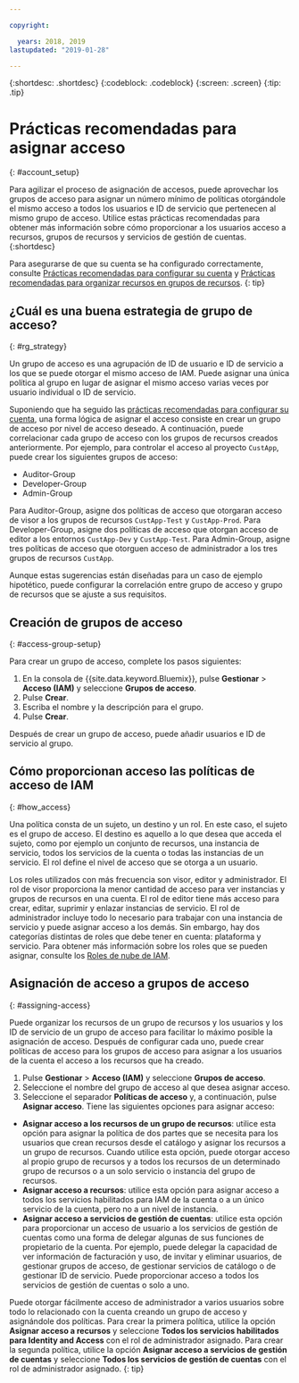 ```yaml
---

copyright:

  years: 2018, 2019
lastupdated: "2019-01-28"

---
```


{:shortdesc: .shortdesc}
{:codeblock: .codeblock}
{:screen: .screen}
{:tip: .tip}

# Prácticas recomendadas para asignar acceso
{: #account_setup}

Para agilizar el proceso de asignación de accesos, puede aprovechar los grupos de acceso para asignar un número mínimo de políticas otorgándole el mismo acceso a todos los usuarios e ID de servicio que pertenecen al mismo grupo de acceso. Utilice estas prácticas recomendadas para obtener más información sobre cómo proporcionar a los usuarios acceso a recursos, grupos de recursos y servicios de gestión de cuentas.
{:shortdesc}

Para asegurarse de que su cuenta se ha configurado correctamente, consulte [Prácticas recomendadas para configurar su cuenta](/docs/account?topic=account-account_setup#account_setup) y [Prácticas recomendadas para organizar recursos en grupos de recursos](/docs/resources?topic=resources-bp_resourcegroups#bp_resourcegroups).
{: tip}

## ¿Cuál es una buena estrategia de grupo de acceso?
{: #rg_strategy}

Un grupo de acceso es una agrupación de ID de usuario e ID de servicio a los que se puede otorgar el mismo acceso de IAM. Puede asignar una única política al grupo en lugar de asignar el mismo acceso varias veces por usuario individual o ID de servicio.

Suponiendo que ha seguido las [prácticas recomendadas para configurar su cuenta](/docs/account?topic=account-account_setup#account_setup), una
forma lógica de asignar el acceso consiste en crear un grupo de acceso por nivel de acceso deseado. A continuación, puede correlacionar cada grupo de acceso con los grupos de recursos creados anteriormente. Por ejemplo, para controlar el acceso al proyecto `CustApp`, puede crear los siguientes grupos de acceso:

* Auditor-Group
* Developer-Group
* Admin-Group

Para Auditor-Group, asigne dos políticas de acceso que otorgaran acceso de visor a los grupos de recursos `CustApp-Test` y `CustApp-Prod`. Para Developer-Group, asigne dos políticas de acceso que otorgan acceso de editor a los entornos `CustApp-Dev` y `CustApp-Test`. Para Admin-Group, asigne tres políticas de acceso que otorguen acceso de administrador a los tres grupos de recursos `CustApp`.

Aunque estas sugerencias están diseñadas para un caso de ejemplo hipotético, puede configurar la correlación entre grupo de acceso y grupo de recursos que se ajuste a sus requisitos.

## Creación de grupos de acceso
{: #access-group-setup}

Para crear un grupo de acceso, complete los pasos siguientes: 

1. En la consola de {{site.data.keyword.Bluemix}}, pulse **Gestionar** &gt; **Acceso (IAM)** y seleccione **Grupos de acceso**.
2. Pulse **Crear**.
3. Escriba el nombre y la descripción para el grupo.
4. Pulse **Crear**.

Después de crear un grupo de acceso, puede añadir usuarios e ID de servicio al grupo.

## Cómo proporcionan acceso las políticas de acceso de IAM
{: #how_access}

Una política consta de un sujeto, un destino y un rol. En este caso, el sujeto es el grupo de acceso. El destino es aquello a lo que desea que acceda el sujeto, como por ejemplo un conjunto de recursos, una instancia de servicio, todos los servicios de la cuenta o todas las instancias de un servicio. El rol define el nivel de acceso que se otorga a un usuario.

Los roles utilizados con más frecuencia son visor, editor y administrador. El rol de visor proporciona la menor cantidad de acceso para ver instancias y grupos de recursos en una cuenta. El rol de editor tiene más acceso para crear, editar, suprimir y enlazar instancias de servicio. El rol de administrador incluye todo lo necesario para trabajar con una instancia de servicio y puede asignar acceso a los demás. Sin embargo, hay dos categorías distintas de roles que debe tener en cuenta: plataforma y servicio. Para obtener más información sobre los roles que se pueden asignar, consulte los [Roles de nube de IAM](/docs/iam?topic=iam-iamusermanrol#iamusermanrol). 

## Asignación de acceso a grupos de acceso
{: #assigning-access}

Puede organizar los recursos de un grupo de recursos y los usuarios y los ID de servicio de un grupo de acceso para facilitar lo máximo posible la asignación de acceso. Después de configurar cada uno, puede crear políticas de acceso para los grupos de acceso para asignar a los usuarios de la cuenta el acceso a los recursos que ha creado.

1. Pulse **Gestionar** &gt; **Acceso (IAM)** y seleccione **Grupos de acceso**.
2. Seleccione el nombre del grupo de acceso al que desea asignar acceso.
3. Seleccione el separador **Políticas de acceso** y, a continuación, pulse **Asignar acceso**. Tiene las siguientes opciones para asignar acceso:

  * **Asignar acceso a los recursos de un grupo de recursos**: utilice esta opción para asignar la política de dos partes que se necesita para los usuarios que crean recursos desde el catálogo y asignar los recursos a un grupo de recursos. Cuando utilice esta opción, puede otorgar acceso al propio grupo de recursos y a todos los recursos de un determinado grupo de recursos o a un solo servicio o instancia del grupo de recursos.
  * **Asignar acceso a recursos**: utilice esta opción para asignar acceso a todos los servicios habilitados para IAM de la cuenta o a un único servicio de la cuenta, pero no a un nivel de instancia.
  * **Asignar acceso a servicios de gestión de cuentas**: utilice esta opción para proporcionar un acceso de usuario a los servicios de gestión de cuentas como una forma de delegar algunas de sus funciones de propietario de la cuenta. Por ejemplo, puede delegar la capacidad de ver información de facturación y uso, de invitar y eliminar usuarios, de gestionar grupos de acceso, de gestionar servicios de catálogo o de gestionar ID de servicio. Puede proporcionar acceso a todos los servicios de gestión de cuentas o solo a uno.

Puede otorgar fácilmente acceso de administrador a varios usuarios sobre todo lo relacionado con la cuenta creando un grupo de acceso y asignándole dos políticas. Para crear la primera política, utilice la opción **Asignar acceso a recursos** y seleccione **Todos los servicios habilitados para Identity and Access** con el rol de administrador asignado. Para crear la segunda política, utilice la opción **Asignar acceso a servicios de gestión de cuentas** y seleccione **Todos los servicios de gestión de cuentas** con el rol de administrador asignado.
{: tip}


